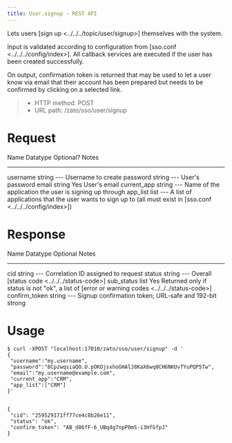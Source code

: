 ```yaml
---
title: User.signup - REST API
---
```


Lets users [sign up \<../../../topic/user/signup\>] themselves with the system.

Input is validated according to configuration from [sso.conf \<../../../config/index\>]. All callback services
are executed if the user has been created successfully.

On output, confirmation token is returned that may be used to let a user know via email that their account has been
prepared but needs to be confirmed by clicking on a selected link.

> -   HTTP method: POST
> -   URL path: /zato/sso/user/signup

Request
=======

  Name          Datatype   Optional?   Notes
  ------------- ---------- ----------- ----------------------------------------------------------------------
  username      string     \-\--       Username to create
  password      string     \-\--       User\'s password
  email         string     Yes         User\'s email
  current_app   string     \-\--       Name of the application the user is signing up through
  app_list      list       \-\--       A list of applications that the user wants to sign up to
                                       (all must exist in [sso.conf \<../../../config/index\>])

Response
========

  Name            Datatype   Optional   Notes
  --------------- ---------- ---------- ----------------------------------------------------------------------------------------------------------------
  cid             string     \-\--      Correlation ID assigned to request
  status          string     \-\--      Overall [status code \<../../../status-code\>]
  sub_status      list       Yes        Returned only if status is not \"ok\", a list of [error or warning codes \<../../../status-code\>]
  confirm_token   string     \-\--      Signup confirmation token; URL-safe and 192-bit strong

Usage
=====

``` 
$ curl -XPOST "localhost:17010/zato/sso/user/signup" -d '
{
 "username":"my.username",
 "password":"8CpzwqsiaQO.U.pOKOjsxhoGHAlJ8KaX6wq0CH6NKUvTYuPQP5Tw",
 "email":"my.username@example.com",
 "current_app":"CRM",
 "app_list":["CRM"]
}'


{
 "cid": "259529171ff77ce4c8b26e11",
 "status": "ok",
 "confirm_token": "AB_d86fF-6_UBq4g7npP0mS-i3HfGfpJ"
}
```
